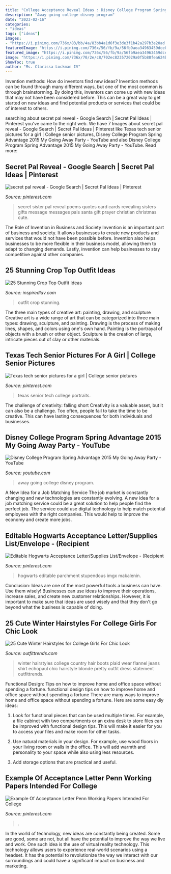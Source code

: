 ```yaml
---
title: "College Acceptance Reveal Ideas : Disney College Program Spring Advantage 2015 My Going Away Party"
description: "Away going college disney program"
date: "2023-02-16"
categories:
- "ideas"
tags: ["ideas"]
images:
- "https://i.pinimg.com/736x/83/bb/4a/83bb4a1d6f3e3de3f1b42a297b3e20ad.jpg"
featuredImage: "https://i.pinimg.com/736x/56/fb/9a/56fb9aea34963459dce87ab1088ff728--senior-session-senior-pics.jpg"
featured_image: "https://i.pinimg.com/736x/56/fb/9a/56fb9aea34963459dce87ab1088ff728--senior-session-senior-pics.jpg"
image: "https://i.pinimg.com/736x/70/2e/c8/702ec823572029a0f5b88fea624be2af.jpg"
ShowToc: true
author: "Ms. Clarissa Lockman IV"
---
```



Invention methods: How do inventors find new ideas?
Invention methods can be found through many different ways, but one of the most common is through brainstorming. By doing this, inventors can come up with new ideas that may not have been considered before. This can be a great way to get started on new ideas and find potential products or services that could be of interest to others.

	

		
searching about secret pal reveal - Google Search | Secret Pal Ideas | Pinterest you've came to the right web. We have 7 Images about secret pal reveal - Google Search | Secret Pal Ideas | Pinterest like Texas tech senior pictures for a girl | College senior pictures, Disney College Program Spring Advantage 2015 My Going Away Party - YouTube and also Disney College Program Spring Advantage 2015 My Going Away Party - YouTube. Read more:
		
    
## Secret Pal Reveal - Google Search | Secret Pal Ideas | Pinterest

<img loading=lazy src="https://s-media-cache-ak0.pinimg.com/736x/77/b2/cc/77b2cc4a90a0d659d8b91b018c4a944e--secret-sister-quotes-secret-sister-reveal-ideas.jpg" onerror="this.onerror=null;this.src='https://tse2.mm.bing.net/th?id=OIP.2rfgGFQPjowlYWoNOAenVQHaKq&amp;pid=15.1';" alt="secret pal reveal - Google Search | Secret Pal Ideas | Pinterest">

_Source: pinterest.com_

>secret sister pal reveal poems quotes card cards revealing sisters gifts message messages pals santa gift prayer christian christmas cute. 

	

The Role of Invention in Business and Society
Invention is an important part of business and society. It allows businesses to create new products and services that would not have been possible before. Invention also helps businesses to be more flexible in their business model, allowing them to adapt to changing demands. Lastly, invention can help businesses to stay competitive against other companies.

    
## 25 Stunning Crop Top Outfit Ideas

<img loading=lazy src="http://www.inspiredluv.com/wp-content/uploads/2016/11/Crop-Top-Outfit-Ideas-6.jpg" onerror="this.onerror=null;this.src='https://tse3.mm.bing.net/th?id=OIP.3cNaGue7ClZviK2GoEsg1AHaVb&amp;pid=15.1';" alt="25 Stunning Crop Top Outfit Ideas">

_Source: inspiredluv.com_

>outfit crop stunning. 

	

The three main types of creative art: painting, drawing, and sculpture
Creative art is a wide range of art that can be categorized into three main types: drawing, sculpture, and painting. Drawing is the process of making lines, shapes, and colors using one's own hand. Painting is the portrayal of objects with a brush or other object. Sculpture is the creation of large, intricate pieces out of clay or other materials.

    
## Texas Tech Senior Pictures For A Girl | College Senior Pictures

<img loading=lazy src="https://i.pinimg.com/736x/56/fb/9a/56fb9aea34963459dce87ab1088ff728--senior-session-senior-pics.jpg" onerror="this.onerror=null;this.src='https://tse4.mm.bing.net/th?id=OIP.vL3SL-pT5dW-EhsJj-tDjgDHEs&amp;pid=15.1';" alt="Texas tech senior pictures for a girl | College senior pictures">

_Source: pinterest.com_

>texas senior tech college portraits. 

	

The challenge of creativity: falling short
Creativity is a valuable asset, but it can also be a challenge. Too often, people fail to take the time to be creative. This can have lasting consequences for both individuals and businesses.

    
## Disney College Program Spring Advantage 2015 My Going Away Party - YouTube

<img loading=lazy src="https://i.ytimg.com/vi/c4SmbDwR4CY/maxresdefault.jpg" onerror="this.onerror=null;this.src='https://tse3.mm.bing.net/th?id=OIP.tgOQ5rKGmGVGGc6Fvx-kCQHaEK&amp;pid=15.1';" alt="Disney College Program Spring Advantage 2015 My Going Away Party - YouTube">

_Source: youtube.com_

>away going college disney program. 

	

A New Idea for a Job Matching Service
The job market is constantly changing and new technologies are constantly evolving. A new idea for a job matching service could be a great solution to help people find the perfect job. The service could use digital technology to help match potential employees with the right companies. This would help to improve the economy and create more jobs.

    
## Editable Hogwarts Acceptance Letter/Supplies List/Envelope - (Recipient

<img loading=lazy src="https://i.pinimg.com/736x/70/2e/c8/702ec823572029a0f5b88fea624be2af.jpg" onerror="this.onerror=null;this.src='https://tse1.mm.bing.net/th?id=OIP.YihgS3t8EWhImbIBB0qyJAHaEt&amp;pid=15.1';" alt="Editable Hogwarts Acceptance Letter/Supplies List/Envelope - (Recipient">

_Source: pinterest.com_

>hogwarts editable parchment stupendous imgx makalenin. 

	

Conclusion: Ideas are one of the most powerful tools a business can have. Use them wisely!
Businesses can use ideas to improve their operations, increase sales, and create new customer relationships. However, it is important to make sure that ideas are used wisely and that they don't go beyond what the business is capable of doing.

    
## 25 Cute Winter Hairstyles For College Girls For Chic Look

<img loading=lazy src="http://www.outfittrends.com/wp-content/uploads/2015/01/79c0529c2cf59f39388be4b87d0c7e9b1.jpg" onerror="this.onerror=null;this.src='https://tse3.mm.bing.net/th?id=OIP.SvriK23iys0xPVWodbfARAHaMD&amp;pid=15.1';" alt="25 Cute Winter Hairstyles for College Girls For Chic Look">

_Source: outfittrends.com_

>winter hairstyles college country hair boots plaid wear flannel jeans shirt echopaul chic hairstyle blonde pretty outfit dress statement outfittrends. 

	

Functional Design: Tips on how to improve home and office space without spending a fortune.
functional design tips on how to improve home and office space without spending a fortune
There are many ways to improve home and office space without spending a fortune. Here are some easy diy ideas:

1. Look for functional pieces that can be used multiple times. For example, a file cabinet with two compartments or an extra desk to store files can be improved with functional design tips. This will make it easier for you to access your files and make room for other tasks.

2. Use natural materials in your design. For example, use wood floors in your living room or walls in the office. This will add warmth and personality to your space while also using less resources.

3. Add storage options that are practical and useful.

    
## Example Of Acceptance Letter Penn Working Papers Intended For College

<img loading=lazy src="https://i.pinimg.com/736x/83/bb/4a/83bb4a1d6f3e3de3f1b42a297b3e20ad.jpg" onerror="this.onerror=null;this.src='https://tse3.mm.bing.net/th?id=OIP.Vkd8X4C0KPvLTKzYcNgarAHaJe&amp;pid=15.1';" alt="Example Of Acceptance Letter Penn Working Papers Intended For College">

_Source: pinterest.com_

>. 

	

In the world of technology, new ideas are constantly being created. Some are good, some are not, but all have the potential to improve the way we live and work. One such idea is the use of virtual reality technology. This technology allows users to experience real-world scenarios using a headset. It has the potential to revolutionize the way we interact with our surroundings and could have a significant impact on business and marketing.

